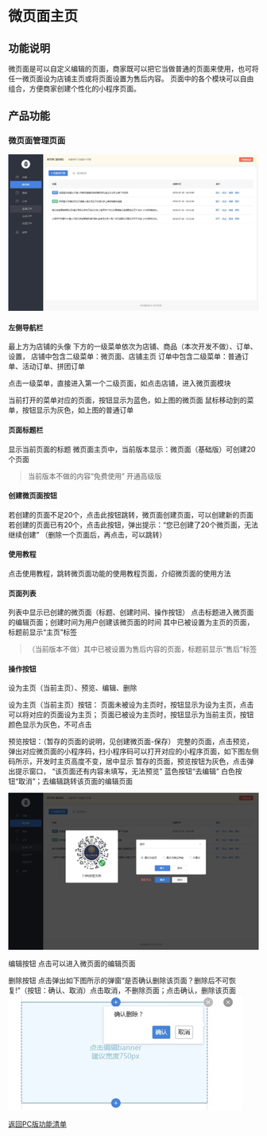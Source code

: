 # 微页面主页
## 功能说明
微页面是可以自定义编辑的页面，商家既可以把它当做普通的页面来使用，也可将任一微页面设为店铺主页或将页面设置为售后内容。
页面中的各个模块可以自由组合，方便商家创建个性化的小程序页面。
## 产品功能
### 微页面管理页面

![](media/15364825519106/15364826719095.jpg)


#### 左侧导航栏

最上方为店铺的头像
下方的一级菜单依次为店铺、商品（本次开发不做）、订单、设置，
店铺中包含二级菜单：微页面、店铺主页
订单中包含二级菜单：普通订单、活动订单、拼团订单

点击一级菜单，直接进入第一个二级页面，如点击店铺，进入微页面模块

当前打开的菜单对应的页面，按钮显示为蓝色，如上图的微页面
鼠标移动到的菜单，按钮显示为灰色，如上图的普通订单

#### 页面标题栏

显示当前页面的标题
微页面主页中，当前版本显示：微页面（基础版）可创建20个页面
> 当前版本不做的内容“免费使用” 开通高级版

#### 创建微页面按钮
若创建的页面不足20个，点击此按钮跳转，微页面创建页面，可以创建新的页面
若创建的页面已有20个，点击此按钮，弹出提示：“您已创建了20个微页面，无法继续创建”
（删除一个页面后，再点击，可以跳转）

#### 使用教程
点击使用教程，跳转微页面功能的使用教程页面，介绍微页面的使用方法

#### 页面列表
列表中显示已创建的微页面（标题、创建时间、操作按钮）
点击标题进入微页面的编辑页面；创建时间为用户创建该微页面的时间
其中已被设置为主页的页面，标题前显示“主页”标签
>（当前版本不做）其中已被设置为售后内容的页面，标题前显示“售后”标签

#### 操作按钮
设为主页（当前主页）、预览、编辑、删除

设为主页（当前主页）按钮：
页面未被设为主页时，按钮显示为设为主页，点击可以将对应的页面设为主页；
页面已被设为主页时，按钮显示为当前主页，按钮颜色显示为灰色，不可点击

预览按钮：（暂存的页面的说明，见创建微页面-保存）
完整的页面，点击预览，弹出对应微页面的小程序码，扫小程序码可以打开对应的小程序页面，如下图左侧码所示，开发时主页高度不变，居中显示
暂存的页面，预览按钮为灰色，点击弹出提示窗口，  “该页面还有内容未填写，无法预览” 蓝色按钮“去编辑”  白色按钮“取消”；去编辑跳转该页面的编辑页面


![](media/15364825519106/15364801811259.jpg)

编辑按钮
点击可以进入微页面的编辑页面

删除按钮
点击弹出如下图所示的弹窗“是否确认删除该页面？删除后不可恢复!”（按钮：确认、取消）点击取消，不删除页面；点击确认，删除该页面
![](media/15364825519106/15366459447419.jpg)


[ 返回PC版功能清单](mweblib://15365566054481)